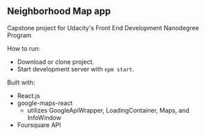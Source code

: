 ## Neighborhood Map app

Capstone project for Udacity's Front End Development Nanodegree Program

How to run:
- Download or clone project.
- Start development server with `npm start`.

Built with:
 - React.js
 - google-maps-react
    - utilizes GoogleApiWrapper, LoadingContainer, Maps, and InfoWindow
 - Foursquare API
